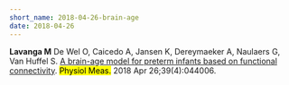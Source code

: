 ```yaml
---
short_name: 2018-04-26-brain-age
date: 2018-04-26
---
```


<b>Lavanga M</b> De Wel O, Caicedo A, Jansen K, Dereymaeker A, Naulaers G, Van Huffel S. <a  target = "_blank" href="https://iopscience.iop.org/article/10.1088/1361-6579/aabac4">A brain-age model for preterm infants based on functional connectivity</a>. <mark>Physiol Meas.</mark> 2018 Apr 26;39(4):044006. 